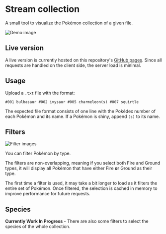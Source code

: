 # Stream collection

A small tool to visualize the Pokémon collection of a given file.

![Demo image](https://i.imgur.com/HzTNOGC.png)

## Live version

A live version is currently hosted on this repository's <a href="https://isackender.github.io/poke-collection/" target="_blank">GitHub pages</a>. Since all requests are handled on the client side, the server load is minimal.

## Usage

Upload a `.txt` file with the format:
```
#001 bulbasaur #002 ivysaur #005 charmeleon(s) #007 squirtle
```

The expected file format consists of one line with the Pokédex number of each Pokémon and its name. If a Pokémon is shiny, append `(s)` to its name.

## Filters 

![Filter images](https://i.imgur.com/p72G5lI.png)

You can filter Pokémon by type.

The filters are non-overlapping, meaning if you select both Fire and Ground types, it will display all Pokémon that have either Fire **or** Ground as their type.

The first time a filter is used, it may take a bit longer to load as it filters the entire set of Pokémon. Once filtered, the selection is cached in memory to improve performance for future requests.

## Species

**Currently Work In Progress** - There are also some filters to select the species of the whole collection. 
